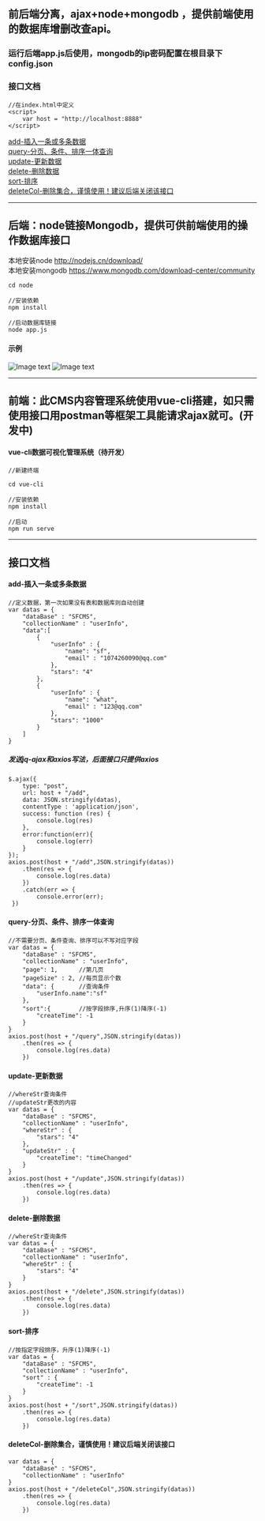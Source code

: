 ## 前后端分离，ajax+node+mongodb ，提供前端使用的数据库增删改查api。
### 运行后端app.js后使用，mongodb的ip密码配置在根目录下config.json
### 接口文档
```
//在index.html中定义
<script>
    var host = "http://localhost:8888"
</script>

```
<a href="#add-插入一条或多条数据">add-插入一条或多条数据</a><br>
<a href="#query-分页条件排序一体查询">query-分页、条件、排序一体查询</a><br>
<a href="#update-更新数据">update-更新数据</a><br>
<a href="#delete-删除数据">delete-删除数据</a><br>
<a href="#sort-排序">sort-排序</a><br>
<a href="#deleteCol-删除集合，谨慎使用！建议后端关闭该接口">deleteCol-删除集合，谨慎使用！建议后端关闭该接口</a><br>




***

## 后端：node链接Mongodb，提供可供前端使用的操作数据库接口
本地安装node http://nodejs.cn/download/<br>
本地安装mongodb https://www.mongodb.com/download-center/community <br>
```
cd node 

//安装依赖
npm install

//启动数据库链接
node app.js
```

#### 示例
![Image text](http://139.196.102.62/img/TIM20190614135926.png)
![Image text](http://139.196.102.62/img/weixin20190614143711.png)


***
## 前端：此CMS内容管理系统使用vue-cli搭建，如只需使用接口用postman等框架工具能请求ajax就可。(开发中)


#### vue-cli数据可视化管理系统（待开发）
```
//新建终端

cd vue-cli 

//安装依赖
npm install

//启动
npm run serve
```

***


## 接口文档



#### add-插入一条或多条数据

```
//定义数据，第一次如果没有表和数据库则自动创建
var datas = {
	"dataBase" : "SFCMS",
	"collectionName" : "userInfo",
	"data":[
		{
            "userInfo" : {
                "name": "sf",
                "email" : "1074260090@qq.com"
            },
            "stars": "4"
		},
		{
            "userInfo" : {
                "name": "what",
                "email" : "123@qq.com"
            },
            "stars": "1000"
		}
	]
}
```
##### 发送jq-ajax和axios写法，后面接口只提供axios
```
$.ajax({
    type: "post",
    url: host + "/add",
    data: JSON.stringify(datas),
    contentType : 'application/json',
    success: function (res) {
        console.log(res)
    },
    error:function(err){
        console.log(err)
    }
});
axios.post(host + "/add",JSON.stringify(datas))
    .then(res => {
        console.log(res.data)
    })
    .catch(err => {
        console.error(err); 
 })
```

#### query-分页、条件、排序一体查询
```
//不需要分页、条件查询、排序可以不写对应字段
var datas = {
	"dataBase" : "SFCMS",
	"collectionName" : "userInfo",
	"page": 1,      //第几页
	"pageSize" : 2, //每页显示个数
	"data": {       //查询条件
		"userInfo.name":"sf"
	},
	"sort":{        //按字段排序,升序(1)降序(-1)
		"createTime": -1
	}
}
axios.post(host + "/query",JSON.stringify(datas))
    .then(res => {
        console.log(res.data)
    })
```

#### update-更新数据
```
//whereStr查询条件
//updateStr更改的内容
var datas = {
	"dataBase" : "SFCMS",
	"collectionName" : "userInfo",
	"whereStr" : {
		"stars": "4"
	},
	"updateStr" : {
		"createTime": "timeChanged"
	}
}
axios.post(host + "/update",JSON.stringify(datas))
    .then(res => {
        console.log(res.data)
    })
```

#### delete-删除数据
```
//whereStr查询条件
var datas = {
	"dataBase" : "SFCMS",
	"collectionName" : "userInfo",
	"whereStr" : {
		"stars": "4"
	}
}
axios.post(host + "/delete",JSON.stringify(datas))
    .then(res => {
        console.log(res.data)
    })
```

#### sort-排序
```
//按指定字段排序，升序(1)降序(-1)
var datas = {
	"dataBase" : "SFCMS",
	"collectionName" : "userInfo",
	"sort" : {
		"createTime": -1
	}
}
axios.post(host + "/sort",JSON.stringify(datas))
    .then(res => {
        console.log(res.data)
    })
```

#### deleteCol-删除集合，谨慎使用！建议后端关闭该接口
```
var datas = {
	"dataBase" : "SFCMS",
	"collectionName" : "userInfo"
}
axios.post(host + "/deleteCol",JSON.stringify(datas))
    .then(res => {
        console.log(res.data)
    })
```